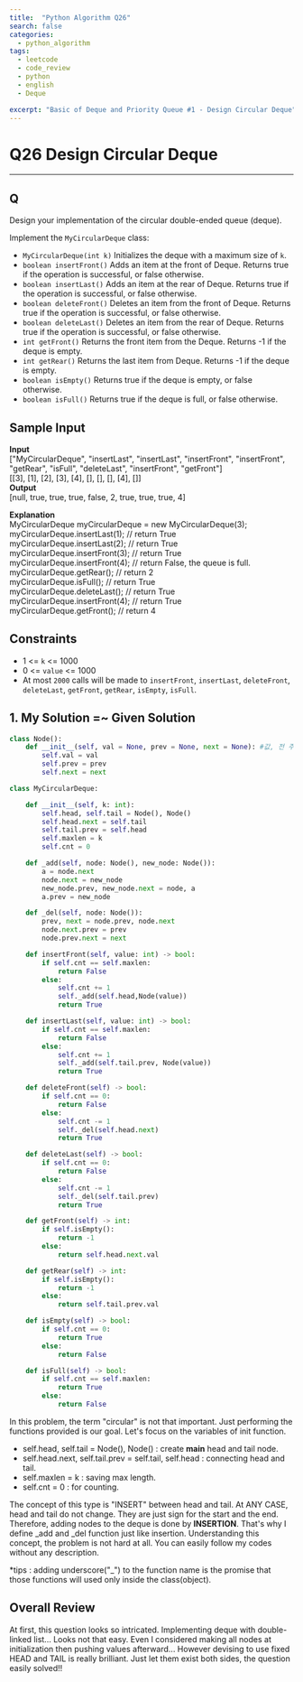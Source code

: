 ```yaml
---
title:  "Python Algorithm Q26"
search: false
categories: 
  - python_algorithm
tags:
  - leetcode
  - code_review
  - python
  - english
  - Deque

excerpt: "Basic of Deque and Priority Queue #1 - Design Circular Deque"
---
```


# Q26 Design Circular Deque
___

## Q

Design your implementation of the circular double-ended queue (deque).  

Implement the `MyCircularDeque` class:

- `MyCircularDeque(int k)` Initializes the deque with a maximum size of `k`.
- `boolean insertFront()` Adds an item at the front of Deque. Returns true if the operation is successful, or false otherwise.
- `boolean insertLast()` Adds an item at the rear of Deque. Returns true if the operation is successful, or false otherwise.
- `boolean deleteFront()` Deletes an item from the front of Deque. Returns true if the operation is successful, or false otherwise.
- `boolean deleteLast()` Deletes an item from the rear of Deque. Returns true if the operation is successful, or false otherwise.
- `int getFront()` Returns the front item from the Deque. Returns -1 if the deque is empty.
- `int getRear()` Returns the last item from Deque. Returns -1 if the deque is empty.
- `boolean isEmpty()` Returns true if the deque is empty, or false otherwise.
- `boolean isFull()` Returns true if the deque is full, or false otherwise.


## Sample Input 

__Input__  
["MyCircularDeque", "insertLast", "insertLast", "insertFront", "insertFront", "getRear", "isFull", "deleteLast", "insertFront", "getFront"]  
[[3], [1], [2], [3], [4], [], [], [], [4], []]  
__Output__  
[null, true, true, true, false, 2, true, true, true, 4]  

__Explanation__  
MyCircularDeque myCircularDeque = new MyCircularDeque(3);  
myCircularDeque.insertLast(1);  // return True  
myCircularDeque.insertLast(2);  // return True  
myCircularDeque.insertFront(3); // return True  
myCircularDeque.insertFront(4); // return False, the queue is full.  
myCircularDeque.getRear();      // return 2  
myCircularDeque.isFull();       // return True  
myCircularDeque.deleteLast();   // return True  
myCircularDeque.insertFront(4); // return True  
myCircularDeque.getFront();     // return 4  

## Constraints

- 1 <= `k` <= 1000
- 0 <= `value` <= 1000
- At most `2000` calls will be made to `insertFront`, `insertLast`, `deleteFront`, `deleteLast`, `getFront`, `getRear`, `isEmpty`, `isFull`.

## 1. My Solution =~ Given Solution

```py
class Node():
    def __init__(self, val = None, prev = None, next = None): #값, 전 주소, 다음 주소
        self.val = val
        self.prev = prev
        self.next = next

class MyCircularDeque:

    def __init__(self, k: int):
        self.head, self.tail = Node(), Node()
        self.head.next = self.tail
        self.tail.prev = self.head
        self.maxlen = k
        self.cnt = 0

    def _add(self, node: Node(), new_node: Node()):
        a = node.next
        node.next = new_node
        new_node.prev, new_node.next = node, a
        a.prev = new_node

    def _del(self, node: Node()):
        prev, next = node.prev, node.next
        node.next.prev = prev
        node.prev.next = next

    def insertFront(self, value: int) -> bool:
        if self.cnt == self.maxlen:
            return False
        else:
            self.cnt += 1
            self._add(self.head,Node(value))
            return True

    def insertLast(self, value: int) -> bool:
        if self.cnt == self.maxlen:
            return False
        else:
            self.cnt += 1
            self._add(self.tail.prev, Node(value))
            return True

    def deleteFront(self) -> bool:
        if self.cnt == 0:
            return False
        else:
            self.cnt -= 1
            self._del(self.head.next)
            return True

    def deleteLast(self) -> bool:
        if self.cnt == 0:
            return False
        else:
            self.cnt -= 1
            self._del(self.tail.prev)
            return True

    def getFront(self) -> int:
        if self.isEmpty():
            return -1
        else:
            return self.head.next.val

    def getRear(self) -> int:
        if self.isEmpty():
            return -1
        else:
            return self.tail.prev.val

    def isEmpty(self) -> bool:
        if self.cnt == 0:
            return True
        else:
            return False        

    def isFull(self) -> bool:
        if self.cnt == self.maxlen:
            return True
        else:
            return False
```

In this problem, the term "circular" is not that important. Just performing the functions provided is our goal. Let's focus on the variables of init function.

- self.head, self.tail = Node(), Node() : create __main__ head and tail node.
- self.head.next, self.tail.prev = self.tail, self.head : connecting head and tail.
- self.maxlen = k : saving max length.
- self.cnt = 0 : for counting.

The concept of this type is "INSERT" between head and tail. At ANY CASE, head and tail do not change. They are just sign for the start and the end. Therefore, adding nodes to the deque is done by __INSERTION__. That's why I define _add and _del function just like insertion. Understanding this concept, the problem is not hard at all. You can easily follow my codes without any description.


*tips : adding underscore("_") to the function name is the promise that those functions will used only inside the class(object).

## Overall Review

At first, this question looks so intricated. Implementing deque with double-linked list... Looks not that easy. Even I considered making all nodes at initialization then pushing values afterward... However devising to use fixed HEAD and TAIL is really brilliant. Just let them exist both sides, the question easily solved!!